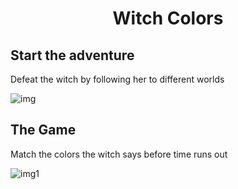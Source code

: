<h1 align="center" id="title">Witch Colors</h1>

<h2>Start the adventure</h2>
<p id="description">Defeat the witch by following her to different worlds</p>

![img](https://github.com/user-attachments/assets/a96d116b-0f80-47a6-95b1-97cc7488f7de)

<h2 id="title">The Game</h2>

<p id="description">Match the colors the witch says before time runs out</p>

![img1](https://github.com/user-attachments/assets/6c6b0674-997e-464a-99ad-5c7126bd06cf)

